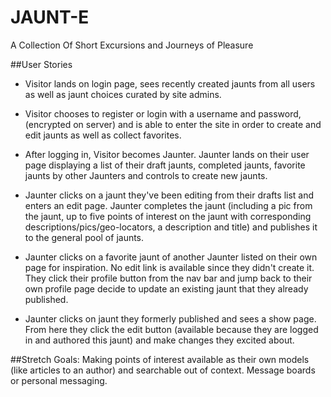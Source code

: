 # JAUNT-E
A Collection Of Short Excursions and Journeys of Pleasure

##User Stories
* Visitor lands on login page, sees recently created jaunts from all users as well as jaunt choices curated by site admins. 

* Visitor chooses to register or login with a username and password, (encrypted on server) and is able to enter the site in order to create and edit jaunts as well as collect favorites.

* After logging in, Visitor becomes Jaunter. Jaunter lands on their user page displaying a list of their draft jaunts, completed jaunts, favorite jaunts by other Jaunters and controls to create new jaunts.

* Jaunter clicks on a jaunt they've been editing from their drafts list and enters an edit page. Jaunter completes the jaunt (including a pic from the jaunt, up to five points of interest on the jaunt with corresponding descriptions/pics/geo-locators, a description and title) and publishes it to the general pool of jaunts.

* Jaunter clicks on a favorite jaunt of another Jaunter listed on their own page for inspiration. No edit link is available since they didn't create it. They click their profile button from the nav bar and jump back to their own profile page decide to update an existing jaunt that they already published.

* Jaunter clicks on jaunt they formerly published and sees a show page. From here they click the edit button (available because they are logged in and authored this jaunt) and make changes they excited about.


##Stretch Goals:
Making points of interest available as their own models (like articles to an author) and searchable out of context.
Message boards or personal messaging.

